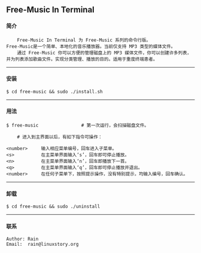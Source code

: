 ## Free-Music In Terminal
#### 简介
```
	Free-Music In Terminal 为 Free-Music 系列的命令行版。
Free-Music是一个简单、本地化的音乐播放器。当前仅支持 MP3 类型的媒体文件。
	通过 Free-Music 你可以方便的管理磁盘上的 MP3 媒体文件，你可以创建许多列表，
并为列表添加歌曲文件。实现分类管理、播放的目的。适用于重度终端患者。
```
---
#### 安装
```
$ cd free-music && sudo ./install.sh
```
---
#### 用法
```
$ free-music 				# 第一次运行，会扫描磁盘文件。

	# 进入到主界面以后，有如下指令可操作：
    
<number>	 输入相应菜单编号，回车进入子菜单。
<s>			 在主菜单界面输入‘s’，回车即可停止播放。
<n>			 在主菜单界面输入‘n’，回车即播放下一首。
<q>			 在主菜单界面输入‘q’，回车即可停止播放并退出。
<number>	 在任何子菜单下，按照提示操作，没有特别提示，均输入编号，回车确认。
```
---
#### 卸载
```
$ cd free-music && sudo ./uninstall
```
---
#### 联系
```
Author: Rain
Email:  rain@linuxstory.org
```
